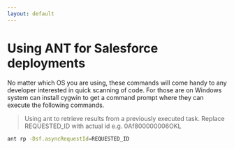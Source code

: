 ```yaml
---
layout: default
---
```

# Using ANT for Salesforce deployments

No matter which OS you are using, these commands will come handy to any developer interested in quick scanning of code. For those are on Windows system can install cygwin to get a command prompt where they can execute the following commands.

> Using ant to retrieve results from a previously executed task. Replace REQUESTED_ID with actual id e.g. 0Af800000006OKL

```sh
ant rp -Dsf.asyncRequestId=REQUESTED_ID
```

